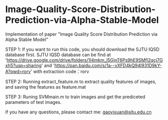 # Image-Quality-Score-Distribution-Prediction-via-Alpha-Stable-Model
Implementation of paper "Image Quality Score Distribution Prediction via Alpha Stable Model"

STEP 1:
If you want to run this code, you should download the SJTU IQSD database first.
SJTU IQSD database can be find at 'https://drive.google.com/drive/folders/1I4mkm_l5GjnT6Ps9hE9SMfl2qcj7Gxh5?usp=sharing' and
'https://pan.baidu.com/s/1a--vXFD4kQ94l931D9kY-A?pwd=rorv' with extraction code：rorv

STEP 2:
Running extract_feature.m to extract quality features of images, and saving the features as feature.mat

STEP 3:
Runing SVMmain.m to train images and get the prediceted parameters of test images.

If you have any questions, please contact me: gaoyixuan@sjtu.edu.cn
